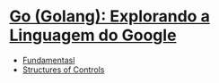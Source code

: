 # [Go (Golang): Explorando a Linguagem do Google](https://www.udemy.com/curso-go/)


* [Fundamentasl](https://github.com/robsonoduarte/learn-go/tree/master/go-curse/fudamentals)
* [Structures of Controls](https://github.com/robsonoduarte/learn-go/tree/master/go-curse/controls)
